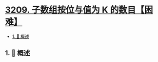 # [3209. 子数组按位与值为 K 的数目【困难】](https://github.com/Tdahuyou/TNotes.leetcode/tree/main/notes/3209.%20%E5%AD%90%E6%95%B0%E7%BB%84%E6%8C%89%E4%BD%8D%E4%B8%8E%E5%80%BC%E4%B8%BA%20K%20%E7%9A%84%E6%95%B0%E7%9B%AE%E3%80%90%E5%9B%B0%E9%9A%BE%E3%80%91)

<!-- region:toc -->

- [1. 📝 概述](#1--概述)

<!-- endregion:toc -->

## 1. 📝 概述
